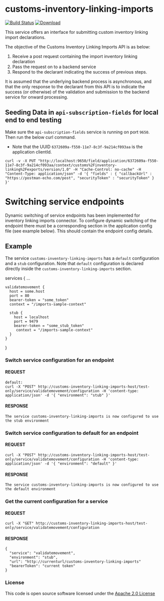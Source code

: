 # customs-inventory-linking-imports

[![Build Status](https://travis-ci.org/hmrc/customs-inventory-linking-imports.svg)](https://travis-ci.org/hmrc/customs-inventory-linking-imports) [ ![Download](https://api.bintray.com/packages/hmrc/releases/customs-inventory-linking-imports/images/download.svg) ](https://bintray.com/hmrc/releases/customs-inventory-linking-imports/_latestVersion)

This service offers an interface for submitting custom inventory linking import declarations.

The objective of the Customs Inventory Linking Imports API is as below:

1. Receive a post request containing the import inventory linking declaration
3. Pass the request on to a backend service
4. Respond to the declarant indicating the success of previous steps.

It is assumed that the underlying backend process is asynchronous, and that the only response to the declarant from this API is to indicate the success (or otherwise) of the validation and submission to the backend service for onward processing.

## Seeding Data in `api-subscription-fields` for local end to end testing

Make sure the `api-subscription-fields` service is running on port `9650`. Then run the below curl command.
 - Note that the UUID `6372609a-f550-11e7-8c3f-9a214cf093aa` is the application clientId.

```
curl -v -X PUT "http://localhost:9650/field/application/6372609a-f550-11e7-8c3f-9a214cf093aa/context/customs%2Finventory-linking%2Fexports/version/1.0" -H "Cache-Control: no-cache" -H "Content-Type: application/json" -d '{ "fields" : { "callbackUrl" : "https://postman-echo.com/post", "securityToken" : "securityToken" } }'
```

# Switching service endpoints

Dynamic switching of service endpoints has been implemented for inventory linking imports connector. To configure dynamic
switching of the endpoint there must be a corresponding section in the application config file
(see example below). This should contain the endpoint config details.

## Example
The service `customs-inventory-linking-imports` has a `default` configuration and a `stub` configuration. Note
that `default` configuration is declared directly inside the `customs-inventory-linking-imports` section.

  services {
    ...

    validatemovement {
      host = some.host
      port = 80
      bearer-token = "some_token"
      context = "/imports-sample-context"

      stub {
        host = localhost
        port = 9479
        bearer-token = "some_stub_token"
         context = "/imports-sample-context"
      }
    }
  }
    
### Switch service configuration for an endpoint

#### REQUEST
    default:
    curl -X "POST" http://customs-inventory-linking-imports-host/test-only/service/validatemovement/configuration -H 'content-type: application/json' -d '{ "environment": "stub" }'

#### RESPONSE

    The service customs-inventory-linking-imports is now configured to use the stub environment

### Switch service configuration to default for an endpoint

#### REQUEST

    curl -X "POST" http://customs-inventory-linking-imports-host/test-only/service/validatemovement/configuration -H 'content-type: application/json' -d '{ "environment": "default" }'

#### RESPONSE

    The service customs-inventory-linking-imports is now configured to use the default environment

### Get the current configuration for a service

#### REQUEST

    curl -X "GET" http://customs-inventory-linking-imports-host/test-only/service/validatemovement/configuration

#### RESPONSE

    {
      "service": "validatemovement",
      "environment": "stub",
      "url": "http://currenturl/customs-inventory-linking-imports"
      "bearerToken": "current token"
    }

### License

This code is open source software licensed under the [Apache 2.0 License]("http://www.apache.org/licenses/LICENSE-2.0.html")